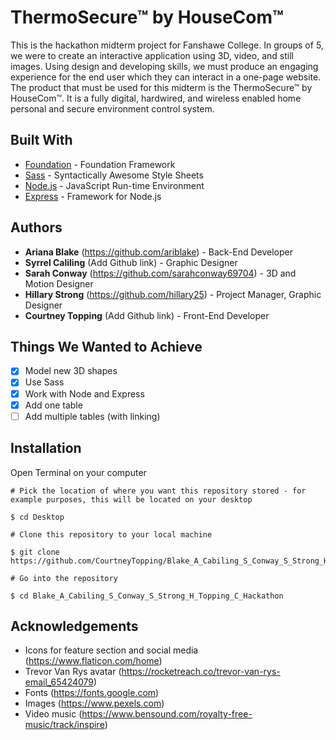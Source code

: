 # ThermoSecure™ by HouseCom™
This is the hackathon midterm project for Fanshawe College. In groups of 5, we were to create an interactive application using 3D, video, and still images. Using design and developing skills, we must produce an engaging experience for the end user which they can interact in a one-page website. The product that must be used for this midterm is the ThermoSecure™ by HouseCom™. It is a fully digital, hardwired, and wireless enabled home personal and secure environment control system.
## Built With
* [Foundation](https://foundation.zurb.com "Foundation") - Foundation Framework
* [Sass](https://sass-lang.com "Sass") - Syntactically Awesome Style Sheets
* [Node.js](https://nodejs.org/en/ "Node") - JavaScript Run-time Environment
* [Express](https://expressjs.com "Express") - Framework for Node.js
## Authors
* **Ariana Blake** (https://github.com/ariblake) - Back-End Developer
* **Syrrel Caliling** (Add Github link) - Graphic Designer
* **Sarah Conway** (https://github.com/sarahconway69704) - 3D and Motion Designer
* **Hillary Strong** (https://github.com/hillary25) - Project Manager, Graphic Designer
* **Courtney Topping** (Add Github link) - Front-End Developer
## Things We Wanted to Achieve
- [x] Model new 3D shapes
- [x] Use Sass
- [x] Work with Node and Express
- [x] Add one table
- [ ] Add multiple tables (with linking)
## Installation
Open Terminal on your computer
```
# Pick the location of where you want this repository stored - for example purposes, this will be located on your desktop

$ cd Desktop

# Clone this repository to your local machine

$ git clone https://github.com/CourtneyTopping/Blake_A_Cabiling_S_Conway_S_Strong_H_Topping_C_Hackathon.git

# Go into the repository

$ cd Blake_A_Cabiling_S_Conway_S_Strong_H_Topping_C_Hackathon
```
## Acknowledgements
* Icons for feature section and social media (https://www.flaticon.com/home)
* Trevor Van Rys avatar (https://rocketreach.co/trevor-van-rys-email_65424079)
* Fonts (https://fonts.google.com)
* Images (https://www.pexels.com)
* Video music (https://www.bensound.com/royalty-free-music/track/inspire)

